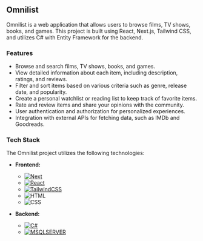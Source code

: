 ## Omnilist

Omnilist is a web application that allows users to browse films, TV shows, books, and games. This project is built using React, Next.js, Tailwind CSS, and utilizes C# with Entity Framework for the backend.

### Features

- Browse and search films, TV shows, books, and games.
- View detailed information about each item, including description, ratings, and reviews.
- Filter and sort items based on various criteria such as genre, release date, and popularity.
- Create a personal watchlist or reading list to keep track of favorite items.
- Rate and review items and share your opinions with the community.
- User authentication and authorization for personalized experiences.
- Integration with external APIs for fetching data, such as IMDb and Goodreads.

### Tech Stack

The Omnilist project utilizes the following technologies:

- **Frontend:**
  * [![Next][Next.js]][Next-url]
  * [![React][React.js]][React-url]
  * [![TailwindCSS][TailwindCSS]][TailwindCSS-url]
  * ![HTML]
  * ![CSS]

- **Backend:**
  * [![C#][C#]][C#-url]
  * [![MSQLSERVER][MSQLSERVER]][MSQLSERVER-url]




[Next.js]: https://img.shields.io/badge/next.js-000000?style=for-the-badge&logo=nextdotjs&logoColor=white
[Next-url]: https://nextjs.org/
[React.js]: https://img.shields.io/badge/React-20232A?style=for-the-badge&logo=react&logoColor=61DAFB
[React-url]: https://reactjs.org/
[TailwindCSS]: https://img.shields.io/badge/Tailwind_CSS-38B2AC?style=for-the-badge&logo=tailwind-css&logoColor=white
[TailwindCSS-url]: https://tailwindcss.com
[C#]: https://img.shields.io/badge/.NET-512BD4?style=for-the-badge&logo=dotnet&logoColor=white
[C#-url]: https://learn.microsoft.com/en-us/dotnet/csharp/
[HTML]: https://img.shields.io/badge/HTML5-E34F26?style=for-the-badge&logo=html5&logoColor=white
[CSS]: https://img.shields.io/badge/CSS3-1572B6?style=for-the-badge&logo=css3&logoColor=white
[MSQLSERVER]: https://img.shields.io/badge/Microsoft_SQL_Server-CC2927?style=for-the-badge&logo=microsoft-sql-server&logoColor=white
[MSQLSERVER-url]: https://www.microsoft.com/en-us/sql-server
